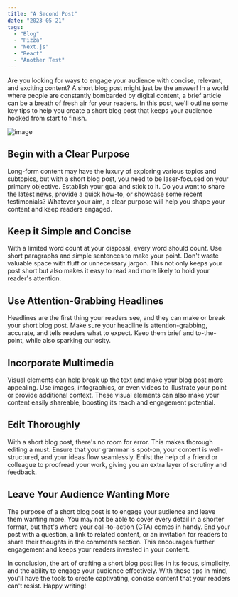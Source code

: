 ```yaml
---
title: "A Second Post"
date: "2023-05-21"
tags:
  - "Blog"
  - "Pizza"
  - "Next.js"
  - "React"
  - "Another Test"
---
```


Are you looking for ways to engage your audience with concise, relevant, and exciting content? A short blog post might just be the answer! In a world where people are constantly bombarded by digital content, a brief article can be a breath of fresh air for your readers. In this post, we'll outline some key tips to help you create a short blog post that keeps your audience hooked from start to finish.

![image](/images/new-favorite-mug.jpg)

## Begin with a Clear Purpose

Long-form content may have the luxury of exploring various topics and subtopics, but with a short blog post, you need to be laser-focused on your primary objective. Establish your goal and stick to it. Do you want to share the latest news, provide a quick how-to, or showcase some recent testimonials? Whatever your aim, a clear purpose will help you shape your content and keep readers engaged.

## Keep it Simple and Concise

With a limited word count at your disposal, every word should count. Use short paragraphs and simple sentences to make your point. Don't waste valuable space with fluff or unnecessary jargon. This not only keeps your post short but also makes it easy to read and more likely to hold your reader's attention.

## Use Attention-Grabbing Headlines

Headlines are the first thing your readers see, and they can make or break your short blog post. Make sure your headline is attention-grabbing, accurate, and tells readers what to expect. Keep them brief and to-the-point, while also sparking curiosity.

## Incorporate Multimedia

Visual elements can help break up the text and make your blog post more appealing. Use images, infographics, or even videos to illustrate your point or provide additional context. These visual elements can also make your content easily shareable, boosting its reach and engagement potential.

## Edit Thoroughly

With a short blog post, there's no room for error. This makes thorough editing a must. Ensure that your grammar is spot-on, your content is well-structured, and your ideas flow seamlessly. Enlist the help of a friend or colleague to proofread your work, giving you an extra layer of scrutiny and feedback.

## Leave Your Audience Wanting More

The purpose of a short blog post is to engage your audience and leave them wanting more. You may not be able to cover every detail in a shorter format, but that's where your call-to-action (CTA) comes in handy. End your post with a question, a link to related content, or an invitation for readers to share their thoughts in the comments section. This encourages further engagement and keeps your readers invested in your content.

In conclusion, the art of crafting a short blog post lies in its focus, simplicity, and the ability to engage your audience effectively. With these tips in mind, you'll have the tools to create captivating, concise content that your readers can't resist. Happy writing!